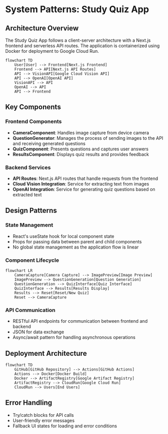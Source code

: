 # System Patterns: Study Quiz App

## Architecture Overview

The Study Quiz App follows a client-server architecture with a Next.js frontend and serverless API routes. The application is containerized using Docker for deployment to Google Cloud Run.

```mermaid
flowchart TD
    User[User] --> Frontend[Next.js Frontend]
    Frontend --> API[Next.js API Routes]
    API --> VisionAPI[Google Cloud Vision API]
    API --> OpenAI[OpenAI API]
    VisionAPI --> API
    OpenAI --> API
    API --> Frontend
```

## Key Components

### Frontend Components

- **CameraComponent**: Handles image capture from device camera
- **QuestionGenerator**: Manages the process of sending images to the API and receiving generated questions
- **QuizComponent**: Presents questions and captures user answers
- **ResultsComponent**: Displays quiz results and provides feedback

### Backend Services

- **API Routes**: Next.js API routes that handle requests from the frontend
- **Cloud Vision Integration**: Service for extracting text from images
- **OpenAI Integration**: Service for generating quiz questions based on extracted text

## Design Patterns

### State Management

- React's useState hook for local component state
- Props for passing data between parent and child components
- No global state management as the application flow is linear

### Component Lifecycle

```mermaid
flowchart LR
    CameraCapture[Camera Capture] --> ImagePreview[Image Preview]
    ImagePreview --> QuestionGeneration[Question Generation]
    QuestionGeneration --> QuizInterface[Quiz Interface]
    QuizInterface --> Results[Results Display]
    Results --> Reset[Reset/New Quiz]
    Reset --> CameraCapture
```

### API Communication

- RESTful API endpoints for communication between frontend and backend
- JSON for data exchange
- Async/await pattern for handling asynchronous operations

## Deployment Architecture

```mermaid
flowchart TD
    GitHub[GitHub Repository] --> Actions[GitHub Actions]
    Actions --> Docker[Docker Build]
    Docker --> ArtifactRegistry[Google Artifact Registry]
    ArtifactRegistry --> CloudRun[Google Cloud Run]
    CloudRun --> Users[End Users]
```

## Error Handling

- Try/catch blocks for API calls
- User-friendly error messages
- Fallback UI states for loading and error conditions
